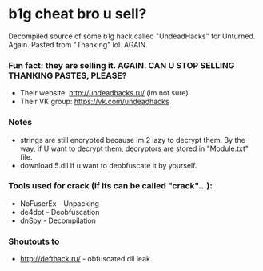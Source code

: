 # b1g cheat bro u sell?
Decompiled source of some b1g hack called "UndeadHacks" for Unturned. Again. Pasted from "Thanking" lol. AGAIN.

### Fun fact: they are selling it. AGAIN. CAN U STOP SELLING THANKING PASTES, PLEASE?

- Their website: http://undeadhacks.ru/ (im not sure)
- Their VK group: https://vk.com/undeadhacks

### Notes
- strings are still encrypted because im 2 lazy to decrypt them. By the way, if U want to decrypt them, decryptors are stored in "Module.txt" file.
- download 5.dll if u want to deobfuscate it by yourself.

### Tools used for crack (if its can be called "crack"...):
- NoFuserEx - Unpacking
- de4dot - Deobfuscation
- dnSpy - Decompilation

### Shoutouts to
- http://defthack.ru/ - obfuscated dll leak.
